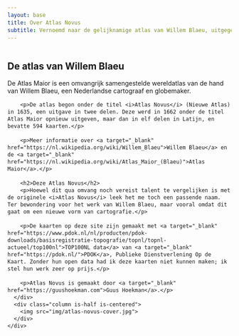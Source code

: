 ```yaml
---
layout: base
title: Over Atlas Novus
subtitle: Vernoemd naar de gelijknamige atlas van Willem Blaeu, uitgegeven in 1635
---
```

<section class="section content">
  <div class="container">
    <div class="columns">
      <div class="column is-half">
        <h2 class="title">De atlas van Willem Blaeu</h2>
        <p>De Atlas Maior is een omvangrijk samengestelde wereldatlas van de hand van Willem Blaeu, een Nederlandse cartograaf en globemaker. </p>

        <p>De atlas begon onder de titel <i>Atlas Novus</i> (Nieuwe Atlas) in 1635, een uitgave in twee delen. Deze werd in 1662 onder de titel Atlas Maior opnieuw uitgeven, maar dan in elf delen in Latijn, en bevatte 594 kaarten.</p>

        <p>Meer informatie over <a target="_blank" href="https://nl.wikipedia.org/wiki/Willem_Blaeu">Willem Blaeu</a> en de <a target="_blank" href="https://nl.wikipedia.org/wiki/Atlas_Maior_(Blaeu)">Atlas Maior</a>.</p>

        <h2>Deze Atlas Novus</h2>
        <p>Hoewel dit qua omvang noch vereist talent te vergelijken is met de originele <i>Atlas Novus</i> leek het me toch een passende naam. Ter bewondering voor het werk van Willem Blaeu, maar vooral omdat dit gaat om een nieuwe vorm van cartografie.</p>

        <p>De kaarten op deze site zijn gemaakt met <a target="_blank" href="https://www.pdok.nl/nl/producten/pdok-downloads/basisregistratie-topografie/topnl/topnl-actueel/top100nl">TOP100NL data</a> van <a target="_blank" href="https://pdok.nl/">PDOK</a>, Publieke Dienstverlening Op de Kaart. Zonder hun open data had ik deze kaarten niet kunnen maken; ik stel hun werk zeer op prijs.</p>

        <p>Atlas Novus is gemaakt door <a target="_blank" href="https://guushoekman.com">Guus Hoekman</a>.</p>
      </div>
      <div class="column is-half is-centered">
        <img src="img/atlas-novus-cover.jpg">
      </div>
    </div>
  </div>
</section>